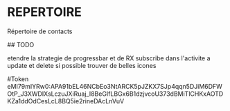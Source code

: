 # REPERTOIRE

Répertoire de contacts

## TODO

etendre la strategie de progressbar et de RX subscribe dans l'activite a update et delete si possible
trouver de belles icones

#Token
eMI79mIYRw0:APA91bEL46NCbEo3NtARCK5pJZKX7SJp4qqn5DJiM6DFWOtP_J3XWDIXsLczuJXiRuaj_I8BeGIfLBGx6B1dzjvcoU373dBMiTlCHKxAOTDKZa1ddOdCesLcL8BQ5ie2rineDAcLnVuV